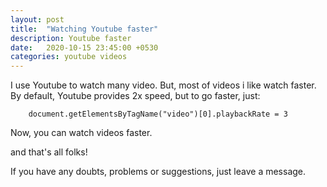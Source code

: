 ```yaml
---
layout: post
title:  "Watching Youtube faster"
description: Youtube faster
date:   2020-10-15 23:45:00 +0530
categories: youtube videos
---
```


I use Youtube to watch many video. But, most of videos i like watch faster.
By default, Youtube provides 2x speed, but to go faster, just:

```
    document.getElementsByTagName("video")[0].playbackRate = 3
```

Now, you can watch videos faster.

and that's all folks!

If you have any doubts, problems or suggestions, just leave a message.
